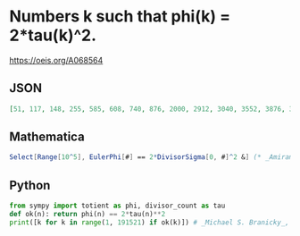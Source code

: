 # Numbers k such that phi\(k\) \= 2\*tau\(k\)^2\.
https://oeis.org/A068564
## JSON
```JSON
[51, 117, 148, 255, 585, 608, 740, 876, 2000, 2912, 3040, 3552, 3876, 3978, 4380, 6528, 7776, 8892, 9324, 14560, 14688, 14976, 15912, 17760, 18564, 19380, 19890, 32640, 38304, 38880, 44460, 46620, 73440, 74880, 79560, 92820, 118800, 126000, 191520]
```
## Mathematica
```Mathematica
Select[Range[10^5], EulerPhi[#] == 2*DivisorSigma[0, #]^2 &] (* _Amiram Eldar_, Apr 29 2022 *)
```
## Python
```Python
from sympy import totient as phi, divisor_count as tau
def ok(n): return phi(n) == 2*tau(n)**2
print([k for k in range(1, 191521) if ok(k)]) # _Michael S. Branicky_, Apr 29 2022
```
